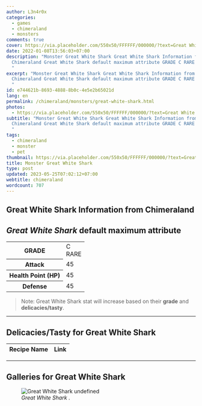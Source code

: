 ```yaml
---
author: L3n4r0x
categories:
  - games
  - chimeraland
  - monsters
comments: true
cover: https://via.placeholder.com/550x50/FFFFFF/000000/?text=Great White Shark
date: 2022-01-08T13:56:03+07:00
description: "Monster Great White Shark Great White Shark Information from
  Chimeraland Great White Shark default maximum attribute GRADE C RARE Attack 45
  "
excerpt: "Monster Great White Shark Great White Shark Information from
  Chimeraland Great White Shark default maximum attribute GRADE C RARE Attack 45
  "
id: e744621b-8693-4888-8b0c-4e5e2b65021d
lang: en
permalink: /chimeraland/monsters/great-white-shark.html
photos:
  - https://via.placeholder.com/550x50/FFFFFF/000000/?text=Great White Shark
subtitle: "Monster Great White Shark Great White Shark Information from
  Chimeraland Great White Shark default maximum attribute GRADE C RARE Attack 45
  "
tags:
  - chimeraland
  - monster
  - pet
thumbnail: https://via.placeholder.com/550x50/FFFFFF/000000/?text=Great White Shark
title: Monster Great White Shark
type: post
updated: 2023-05-25T07:02:12+07:00
webtitle: chimeraland
wordcount: 707
---
```


<link
  rel="stylesheet"
  href="https://rawcdn.githack.com/dimaslanjaka/Web-Manajemen/870a349/css/bootstrap-5-3-0-alpha3-wrapper.css"
/>
<section id="bootstrap-wrapper">
  <div data-bs-theme="dark">
    <h2>Great White Shark Information from Chimeraland</h2>
    <h2 id="attribute"><i>Great White Shark</i> default maximum attribute</h2>
    <div class="row">
      <div class="col mb-2">
        <div class="card">
          <div class="card-body">
            <table>
              <tr>
                <th>GRADE</th>
                <td>C <br /><span class="text-primary">RARE</span></td>
              </tr>
              <tr>
                <th>Attack</th>
                <td>45</td>
              </tr>
              <tr>
                <th>Health Point (HP)</th>
                <td>45</td>
              </tr>
              <tr>
                <th>Defense</th>
                <td>45</td>
              </tr>
            </table>
          </div>
        </div>
      </div>
    </div>
    <blockquote class="bd-callout bd-callout-warning">
      Note: Great White Shark stat will increase based on their <b>grade</b> and
      <b>delicacies/tasty</b>.
    </blockquote>
    <hr />
    <h2 id="delicacies">Delicacies/Tasty for Great White Shark</h2>
    <div class="card">
      <div class="card-body">
        <div class="table-responsive">
          <table class="table table-striped">
            <thead>
              <tr>
                <th>Recipe Name</th>
                <th>Link</th>
              </tr>
            </thead>
            <tbody></tbody>
          </table>
        </div>
      </div>
    </div>
    <hr />
    <div id="gallery">
      <h2>Galleries for Great White Shark</h2>
      <div class="row">
        <div class="col-lg-6 col-12">
          <figure>
            <img
              src="https://www.webmanajemen.com/undefined"
              alt="Great White Shark undefined"
            />
            <figcaption style="word-wrap: break-word">
              <i>Great White Shark</i> .
            </figcaption>
          </figure>
        </div>
      </div>
    </div>
  </div>
</section>